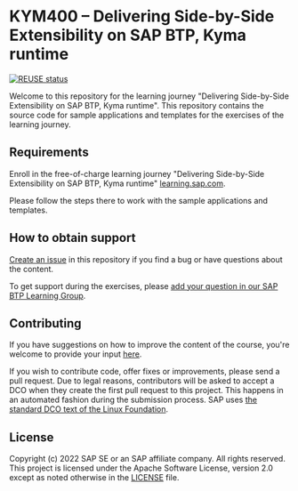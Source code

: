 # KYM400 – Delivering Side-by-Side Extensibility on SAP BTP, Kyma runtime

[![REUSE status](https://api.reuse.software/badge/github.com/SAP-samples/kyma-runtime-learning-journey)](https://api.reuse.software/info/github.com/SAP-samples/kyma-runtime-learning-journey)

Welcome to this repository for the learning journey "Delivering Side-by-Side Extensibility on SAP BTP, Kyma runtime". This repository contains the source code for sample applications and templates for the exercises of the learning journey.

## Requirements
Enroll in the free-of-charge learning journey "Delivering Side-by-Side Extensibility on SAP BTP, Kyma runtime" [learning.sap.com](https://learning.sap.com/).

Please follow the steps there to work with the sample applications and templates.

## How to obtain support
[Create an issue](https://github.com/SAP-samples/kyma-runtime-learning-journey/issues) in this repository if you find a bug or have questions about the content.

To get support during the exercises, please [add your question in our SAP BTP Learning Group](https://groups.community.sap.com/t5/sap-btp-learning/gh-p/SAP-BTP-Learning).

## Contributing
If you have suggestions on how to improve the content of the course, you're welcome to provide your input [here](https://github.com/SAP-samples/kyma-runtime-learning-journey/issues).

If you wish to contribute code, offer fixes or improvements, please send a pull request. Due to legal reasons, contributors will be asked to accept a DCO when they create the first pull request to this project. This happens in an automated fashion during the submission process. SAP uses [the standard DCO text of the Linux Foundation](https://developercertificate.org/).

## License
Copyright (c) 2022 SAP SE or an SAP affiliate company. All rights reserved. This project is licensed under the Apache Software License, version 2.0 except as noted otherwise in the [LICENSE](LICENSES/Apache-2.0.txt) file.
